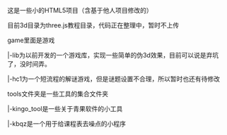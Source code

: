 这是一些小的HTML5项目（含基于他人项目修改的）

目前3d目录为three.js教程目录，代码正在整理中，暂时不上传

game里面是游戏

|-lib为以前开发的一个游戏库，实现一些简单的伪3d效果，目前可以说是弃坑了，没时间弄。

|-hc1为一个短流程的解谜游戏，但是谜题设置不合理，所以暂时也还有待修改

tools文件夹是一些工具的集合文件夹

|-kingo_tool是一些关于青果软件的小工具

  |-kbqz是一个用于给课程表去噪点的小程序